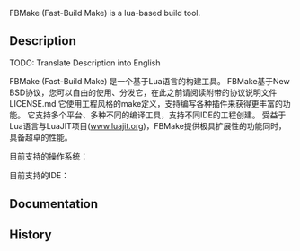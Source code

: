 FBMake (Fast-Build Make) is a lua-based build tool.

Description
-----------
TODO: Translate Description into English

FBMake (Fast-Build Make) 是一个基于Lua语言的构建工具。
FBMake基于New BSD协议，您可以自由的使用、分发它，在此之前请阅读附带的协议说明文件LICENSE.md
它使用工程风格的make定义，支持编写各种插件来获得更丰富的功能。
它支持多个平台、多种不同的编译工具，支持不同IDE的工程创建。
受益于Lua语言与LuaJIT项目(www.luajit.org)，FBMake提供极具扩展性的功能同时，具备超卓的性能。


目前支持的操作系统：


目前支持的IDE：


Documentation
-------------



History
-------
